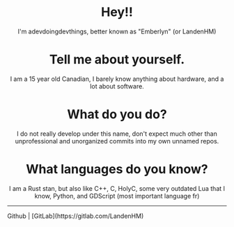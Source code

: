<h1 align="center">Hey!!</h1>
<p align="center">I'm adevdoingdevthings, better known as "Emberlyn" (or LandenHM)</p>
<h1 align="center">Tell me about yourself.</h1>
<p align="center">I am a 15 year old Canadian, I barely know anything about hardware, and a lot about software.</p>
<h1 align="center">What do you do?</h1>
<p align="center">I do not really develop under this name, don't expect much other than unprofessional and unorganized commits into my own unnamed repos.</p>
<h1 align="center">What languages do you know?</h1>
<p align="center">I am a Rust stan, but also like C++, C, HolyC, some very outdated Lua that I know, Python, and GDScript (most important language fr)</p>
<hr>
Github | [GitLab](https://gitlab.com/LandenHM)
